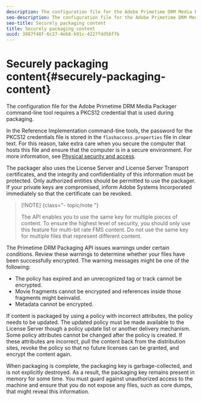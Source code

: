 ```yaml
---
description: The configuration file for the Adobe Primetime DRM Media Packager command-line tool requires a PKCS12 credential that is used during packaging.
seo-description: The configuration file for the Adobe Primetime DRM Media Packager command-line tool requires a PKCS12 credential that is used during packaging.
seo-title: Securely packaging content
title: Securely packaging content
uuid: 3887f48f-6c27-4eb8-b91c-4227fdd50f7b
---
```


# Securely packaging content{#securely-packaging-content}

The configuration file for the Adobe Primetime DRM Media Packager command-line tool requires a PKCS12 credential that is used during packaging.

In the Reference Implementation command-tine tools, the password for the PKCS12 credentials file is stored in the `flashaccess.properties` file in clear text. For this reason, take extra care when you secure the computer that hosts this file and ensure that the computer is in a secure environment. For more information, see [Physical security and access](../../secure-deployment-guidelines/physical-sec-and-access.md).

The packager also uses the License Server and License Server Transport certificates, and the integrity and confidentiality of this information must be protected. Only authorized entities should be permitted to use the packager. If your private keys are compromised, inform Adobe Systems Incorporated immediately so that the certificate can be revoked.

>[!NOTE] {class="- topic/note "}
>
>The API enables you to use the same key for multiple pieces of content. To ensure the highest level of security, you should only use this feature for multi-bit rate FMS content. Do not use the same key for multiple files that represent different content.

The Primetime DRM Packaging API issues warnings under certain conditions. Review these warnings to determine whether your files have been successfully encrypted. The warning messages might be one of the following:

* The policy has expired and an unrecognized tag or track cannot be encrypted.
* Movie fragments cannot be encrypted and references inside those fragments might beinvalid.
* Metadata cannot be encrypted.

If content is packaged by using a policy with incorrect attributes, the policy needs to be updated. The updated policy must be made available to the License Server though a policy update list or another delivery mechanism. Some policy attributes cannot be changed after the policy is created. If these attributes are incorrect, pull the content back from the distribution sites, revoke the policy so that no future licenses can be granted, and encrypt the content again.

When packaging is complete, the packaging key is garbage-collected, and is not explicitly destroyed. As a result, the packaging key remains present in memory for some time. You must guard against unauthorized access to the machine and ensure that you do not expose any files, such as core dumps, that might reveal this information. 
